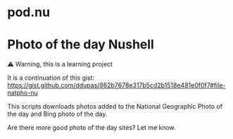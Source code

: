 # pod.nu
# Photo of the day Nushell

⚠ Warning, this is a learning project

It is a continuation of this gist:
https://gist.github.com/ddupas/862b7678e317b5cd2b1518e481e0f0f7#file-natpho-nu

This scripts downloads photos added to the National Geographic Photo of the day and Bing photo of the day.

Are there more good photo of the day sites? Let me know.


